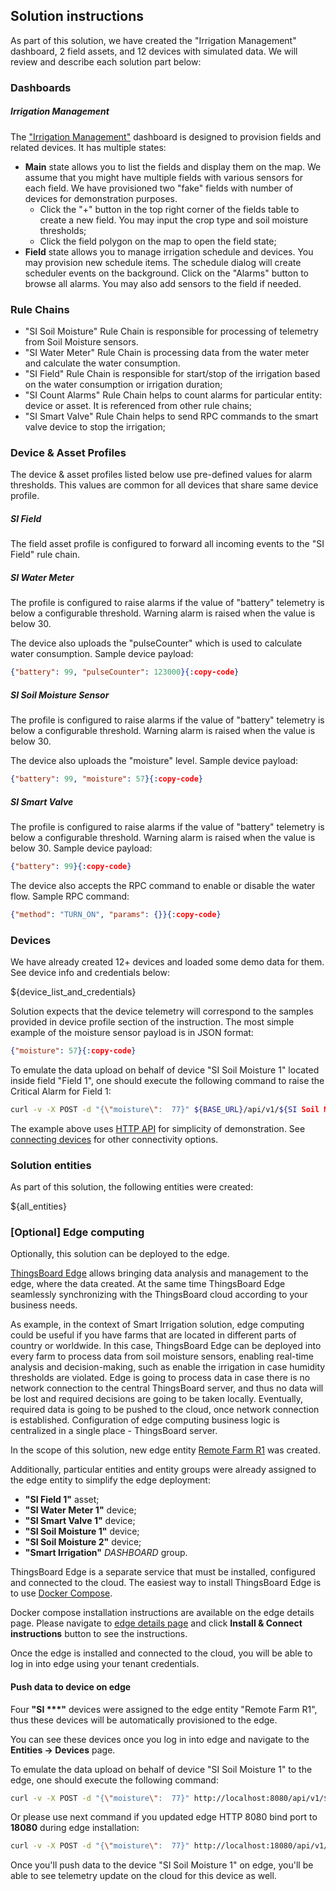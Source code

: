 ## Solution instructions

As part of this solution, we have created the "Irrigation Management" dashboard, 2 field assets, and 12 devices with simulated data. 
We will review and describe each solution part below:

### Dashboards

##### Irrigation Management

The <a href="${Irrigation ManagementDASHBOARD_URL}" target="_blank">"Irrigation Management"</a> dashboard
is designed to provision fields and related devices. It has multiple states:

* **Main** state allows you to list the fields and display them on the map. 
  We assume that you might have multiple fields with various sensors for each field.
  We have provisioned two "fake" fields with number of devices for demonstration purposes.
    * Click the "+" button in the top right corner of the fields table to create a new field. 
      You may input the crop type and soil moisture thresholds;
    * Click the field polygon on the map to open the field state;
* **Field** state allows you to manage irrigation schedule and devices.
  You may provision new schedule items. The schedule dialog will create scheduler events on the background.
  Click on the "Alarms" button to browse all alarms. You may also add sensors to the field if needed. 
      
### Rule Chains

* "SI Soil Moisture" Rule Chain is responsible for processing of telemetry from Soil Moisture sensors. 
* "SI Water Meter" Rule Chain is processing data from the water meter and calculate the water consumption.
* "SI Field" Rule Chain is responsible for start/stop of the irrigation based on the water consumption or irrigation duration;
* "SI Count Alarms" Rule Chain helps to count alarms for particular entity: device or asset. It is referenced from other rule chains;
* "SI Smart Valve" Rule Chain helps to send RPC commands to the smart valve device to stop the irrigation;

### Device & Asset Profiles

The device & asset profiles listed below use pre-defined values for alarm thresholds. This values are common for all devices that share same device profile.

##### SI Field

The field asset profile is configured to forward all incoming events to the "SI Field" rule chain.

##### SI Water Meter

The profile is configured to raise alarms if the value of "battery" telemetry is below a configurable threshold. 
Warning alarm is raised when the value is below 30.

The device also uploads the "pulseCounter" which is used to calculate water consumption. Sample device payload:

```json
{"battery": 99, "pulseCounter": 123000}{:copy-code}
```

##### SI Soil Moisture Sensor

The profile is configured to raise alarms if the value of "battery" telemetry is below a configurable threshold. 
Warning alarm is raised when the value is below 30.

The device also uploads the "moisture" level. Sample device payload:

```json
{"battery": 99, "moisture": 57}{:copy-code}
```

##### SI Smart Valve

The profile is configured to raise alarms if the value of "battery" telemetry is below a configurable threshold. 
Warning alarm is raised when the value is below 30.
Sample device payload:

```json
{"battery": 99}{:copy-code}
```

The device also accepts the RPC command to enable or disable the water flow. Sample RPC command:

```json
{"method": "TURN_ON", "params": {}}{:copy-code}
```

### Devices

We have already created 12+ devices and loaded some demo data for them. See device info and credentials below:

${device_list_and_credentials}

Solution expects that the device telemetry will correspond to the samples provided in device profile section of the instruction.
The most simple example of the moisture sensor payload is in JSON format:

```json
{"moisture": 57}{:copy-code}
```

To emulate the data upload on behalf of device "SI Soil Moisture 1" located inside field "Field 1", one should execute the following command to raise the Critical Alarm for Field 1:

```bash
curl -v -X POST -d "{\"moisture\":  77}" ${BASE_URL}/api/v1/${SI Soil Moisture 1ACCESS_TOKEN}/telemetry --header "Content-Type:application/json"{:copy-code}
```

The example above uses <a href="https://thingsboard.io/docs/reference/http-api/#telemetry-upload-api" target="_blank">HTTP API</a> for simplicity of demonstration.
See <a href="https://thingsboard.io/docs/getting-started-guides/connectivity/" target="_blank">connecting devices</a> for other connectivity options.
      
### Solution entities

As part of this solution, the following entities were created:

${all_entities}

### [Optional] Edge computing

Optionally, this solution can be deployed to the edge.

<a href="https://thingsboard.io/products/thingsboard-edge/" target="_blank">ThingsBoard Edge</a> allows bringing data analysis and management to the edge, where the data created.
At the same time ThingsBoard Edge seamlessly synchronizing with the ThingsBoard cloud according to your business needs.

As example, in the context of Smart Irrigation solution, edge computing could be useful if you have farms that are located in different parts of country or worldwide.
In this case, ThingsBoard Edge can be deployed into every farm to process data from soil moisture sensors, enabling real-time analysis and decision-making, such as enable the irrigation in case humidity thresholds are violated.
Edge is going to process data in case there is no network connection to the central ThingsBoard server, and thus no data will be lost and required decisions are going to be taken locally.
Eventually, required data is going to be pushed to the cloud, once network connection is established.
Configuration of edge computing business logic is centralized in a single place - ThingsBoard server.

In the scope of this solution, new edge entity <a href="${Remote Farm R1EDGE_DETAILS_URL}" target="_blank">Remote Farm R1</a> was created.

Additionally, particular entities and entity groups were already assigned to the edge entity to simplify the edge deployment:

* **"SI Field 1"** asset;
* **"SI Water Meter 1"** device;
* **"SI Smart Valve 1"** device;
* **"SI Soil Moisture 1"** device;
* **"SI Soil Moisture 2"** device;
* **"Smart Irrigation"** *DASHBOARD* group.

ThingsBoard Edge is a separate service that must be installed, configured and connected to the cloud.
The easiest way to install ThingsBoard Edge is to use <a href="https://docs.docker.com/compose/install/" target="_blank">Docker Compose</a>.

Docker compose installation instructions are available on the edge details page.
Please navigate to <a href="${Remote Farm R1EDGE_DETAILS_URL}" target="_blank">edge details page</a> and click **Install & Connect instructions** button to see the instructions.

Once the edge is installed and connected to the cloud, you will be able to log in into edge using your tenant credentials.

#### Push data to device on edge

Four **"SI \*\*\*"** devices were assigned to the edge entity "Remote Farm R1", thus these devices will be automatically provisioned to the edge.

You can see these devices once you log in into edge and navigate to the **Entities -> Devices** page.

To emulate the data upload on behalf of device "SI Soil Moisture 1" to the edge, one should execute the following command:

```bash
curl -v -X POST -d "{\"moisture\":  77}" http://localhost:8080/api/v1/${SI Soil Moisture 1ACCESS_TOKEN}/telemetry --header "Content-Type:application/json"{:copy-code}
```

Or please use next command if you updated edge HTTP 8080 bind port to **18080** during edge installation:

```bash
curl -v -X POST -d "{\"moisture\":  77}" http://localhost:18080/api/v1/${SI Soil Moisture 1ACCESS_TOKEN}/telemetry --header "Content-Type:application/json"{:copy-code}
```

Once you'll push data to the device "SI Soil Moisture 1" on edge, you'll be able to see telemetry update on the cloud for this device as well.
